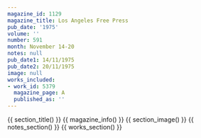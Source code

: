 ```yaml
---
magazine_id: 1129
magazine_title: Los Angeles Free Press
pub_date: '1975'
volume: ''
number: 591
month: November 14-20
notes: null
pub_date1: 14/11/1975
pub_date2: 20/11/1975
image: null
works_included:
- work_id: 5379
  magazine_page: A
  published_as: ''
---
```


{{ section_title() }}
{{ magazine_info() }}
{{ section_image() }}
{{ notes_section() }}
{{ works_section() }}

